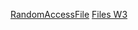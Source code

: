 [RandomAccessFile](https://www.tutorialspoint.com/java/io/randomaccessfile_writechars.htm)
[Files W3](https://www.w3schools.com/java/java_files.asp)